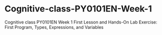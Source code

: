 # Cognitive-class-PY0101EN-Week-1
Cognitive class PY0101EN Week 1 First Lesson and Hands-On Lab Exercise: First Program, Types, Expressions, and Variables
